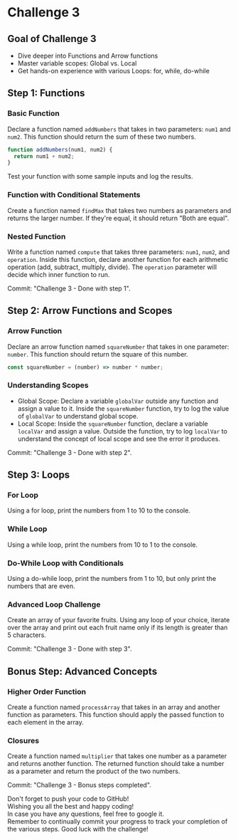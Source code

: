 # Challenge 3

## Goal of Challenge 3

- Dive deeper into Functions and Arrow functions
- Master variable scopes: Global vs. Local
- Get hands-on experience with various Loops: for, while, do-while

## Step 1: Functions

### Basic Function

Declare a function named `addNumbers` that takes in two parameters: `num1` and `num2`. This function should return the sum of these two numbers.

```javascript
function addNumbers(num1, num2) {
  return num1 + num2;
}
```

Test your function with some sample inputs and log the results.

### Function with Conditional Statements

Create a function named `findMax` that takes two numbers as parameters and returns the larger number. If they're equal, it should return "Both are equal".

### Nested Function

Write a function named `compute` that takes three parameters: `num1`, `num2`, and `operation`. Inside this function, declare another function for each arithmetic operation (add, subtract, multiply, divide). The `operation` parameter will decide which inner function to run.

Commit: "Challenge 3 - Done with step 1".

## Step 2: Arrow Functions and Scopes

### Arrow Function

Declare an arrow function named `squareNumber` that takes in one parameter: `number`. This function should return the square of this number.

```javascript
const squareNumber = (number) => number * number;
```

### Understanding Scopes

- Global Scope: Declare a variable `globalVar` outside any function and assign a value to it. Inside the `squareNumber` function, try to log the value of `globalVar` to understand global scope.
- Local Scope: Inside the `squareNumber` function, declare a variable `localVar` and assign a value. Outside the function, try to log `localVar` to understand the concept of local scope and see the error it produces.

Commit: "Challenge 3 - Done with step 2".

## Step 3: Loops

### For Loop

Using a for loop, print the numbers from 1 to 10 to the console.

### While Loop

Using a while loop, print the numbers from 10 to 1 to the console.

### Do-While Loop with Conditionals

Using a do-while loop, print the numbers from 1 to 10, but only print the numbers that are even.

### Advanced Loop Challenge

Create an array of your favorite fruits. Using any loop of your choice, iterate over the array and print out each fruit name only if its length is greater than 5 characters.

Commit: "Challenge 3 - Done with step 3".

## Bonus Step: Advanced Concepts

### Higher Order Function

Create a function named `processArray` that takes in an array and another function as parameters. This function should apply the passed function to each element in the array.

### Closures

Create a function named `multiplier` that takes one number as a parameter and returns another function. The returned function should take a number as a parameter and return the product of the two numbers.

Commit: "Challenge 3 - Bonus steps completed".

Don't forget to push your code to GitHub!<br>
Wishing you all the best and happy coding!<br>
In case you have any questions, feel free to google it.<br>
Remember to continually commit your progress to track your completion of the various steps. Good luck with the challenge!
